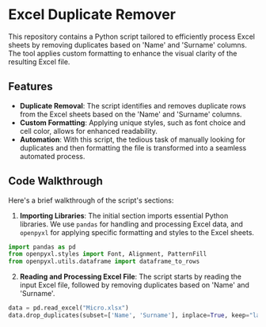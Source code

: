 # Excel Duplicate Remover

This repository contains a Python script tailored to efficiently process Excel sheets by removing duplicates based on 'Name' and 'Surname' columns. The tool applies custom formatting to enhance the visual clarity of the resulting Excel file.

## Features

- **Duplicate Removal**: The script identifies and removes duplicate rows from the Excel sheets based on the 'Name' and 'Surname' columns.
- **Custom Formatting**: Applying unique styles, such as font choice and cell color, allows for enhanced readability.
- **Automation**: With this script, the tedious task of manually looking for duplicates and then formatting the file is transformed into a seamless automated process.

## Code Walkthrough

Here's a brief walkthrough of the script's sections:

1. **Importing Libraries**: The initial section imports essential Python libraries. We use `pandas` for handling and processing Excel data, and `openpyxl` for applying specific formatting and styles to the Excel sheets.

```python
import pandas as pd
from openpyxl.styles import Font, Alignment, PatternFill
from openpyxl.utils.dataframe import dataframe_to_rows
```

2. **Reading and Processing Excel File**: The script starts by reading the input Excel file, followed by removing duplicates based on 'Name' and 'Surname'.

```python
data = pd.read_excel("Micro.xlsx")
data.drop_duplicates(subset=['Name', 'Surname'], inplace=True, keep="last")
```








